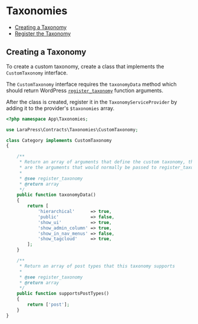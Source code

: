 # Taxonomies

- [Creating a Taxonomy](#creating-a-taxonomy)
- [Register the Taxonomy](#register-the-taxonomy)

## Creating a Taxonomy
To create a custom taxonomy, create a class that implements the `CustomTaxonomy` interface. 

The `CustomTaxonomy` interface requires the `taxonomyData` method which should return WordPress [`register_taxonomy`](https://developer.wordpress.org/reference/functions/register_taxonomy/) function arguments.

After the class is created, register it in the `TaxonomyServiceProvider` by adding it to the provider's `$taxonomies` array.

```php
<?php namespace App\Taxonomies;

use LaraPress\Contracts\Taxonomies\CustomTaxonomy;

class Category implements CustomTaxonomy 
{

    /**
     * Return an array of arguments that define the custom taxonomy, these
     * are the arguments that would normally be passed to register_taxonomy
     *
     * @see register_taxonomy
     * @return array
     */
    public function taxonomyData()
    {
        return [
            'hierarchical'      => true,
            'public'            => false,
            'show_ui'           => true,
            'show_admin_column' => true,
            'show_in_nav_menus' => false,
            'show_tagcloud'     => true,
        ];
    }

    /**
     * Return an array of post types that this taxonomy supports
     *
     * @see register_taxonomy
     * @return array
     */
    public function supportsPostTypes()
    {
        return ['post'];
    }
}
